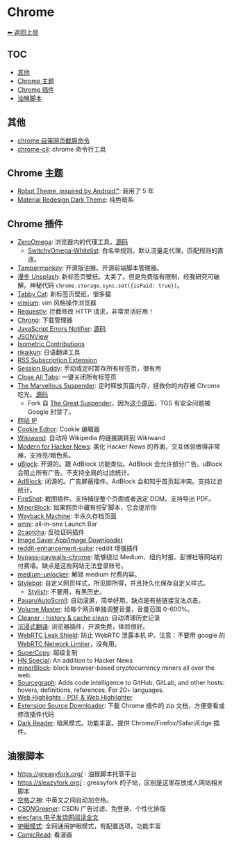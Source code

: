 # Chrome

[⬅︎ 返回上层](../#chrome)

## TOC

<!-- MarkdownTOC GFM -->

- [其他](#其他)
- [Chrome 主题](#chrome-主题)
- [Chrome 插件](#chrome-插件)
- [油猴脚本](#油猴脚本)

<!-- /MarkdownTOC -->

## 其他

- [chrome 自带网页截屏命令](https://www.zhihu.com/question/20075570/answer/206335744)
- [chrome-cli](https://github.com/prasmussen/chrome-cli): chrome 命令行工具

## Chrome 主题

- [Robot Theme, inspired by Android™](https://chromewebstore.google.com/detail/robot-theme-inspired-by-a/oeljdmeofcikjblcoehpmdnooimalbmj): 我用了 5 年
- [Material Redesign Dark Theme](https://chromewebstore.google.com/detail/material-redesign-dark-th/eakhnambppkkcdaefeaipbfhiaaifmli): 纯色暗系

## Chrome 插件

- [ZeroOmega](https://chromewebstore.google.com/detail/proxy-switchyomega-3-zero/pfnededegaaopdmhkdmcofjmoldfiped): 浏览器内的代理工具。[源码](https://github.com/zero-peak/ZeroOmega)
  - [SwitchyOmega-Whitelist](https://github.com/entr0pia/SwitchyOmega-Whitelist): 白名单规则。默认流量走代理，匹配规则的直连。
- [Tampermonkey](https://github.com/Tampermonkey/tampermonkey): 开源版油猴。开源前端脚本管理器。
- [漫步 Unsplash](https://chromewebstore.google.com/detail/%E6%BC%AB%E6%AD%A5-unsplash/jdjjjnfdkhpdppedhjgdcecmmcmklopm): 新标签页壁纸。太美了。但是免费版有限制，经我研究可破解。神秘代码 `chrome.storage.sync.set({isPaid: true})`。
- [Tabby Cat](https://chromewebstore.google.com/detail/tabby-cat/mefhakmgclhhfbdadeojlkbllmecialg): 新标签页壁纸，很多猫
- [vimium](https://github.com/philc/vimium): vim 风格操作浏览器
- [Requestly](https://requestly.com/): 拦截修改 HTTP 请求，非常灵活好用！
- [Chrono](https://www.chronodownloader.net/): 下载管理器
- [JavaScript Errors Notifier](https://chromewebstore.google.com/detail/javascript-errors-notifie/lplhclpeegjedapdliokcacmphgcnlnd): [源码](https://github.com/coinzdude/javascript-errors-notifier/)
- [JSONView](https://chrome.google.com/webstore/detail/jsonview/chklaanhfefbnpoihckbnefhakgolnmc)
- [Isometric Contributions](https://chrome.google.com/webstore/detail/isometric-contributions/mjoedlfflcchnleknnceiplgaeoegien)
- [rikaikun](https://chromewebstore.google.com/detail/rikaikun/jipdnfibhldikgcjhfnomkfpcebammhp): 日语翻译工具
- [RSS Subscription Extension](https://chrome.google.com/webstore/detail/rss-subscription-extensio/nlbjncdgjeocebhnmkbbbdekmmmcbfjd)
- [Session Buddy](https://chrome.google.com/webstore/detail/session-buddy/edacconmaakjimmfgnblocblbcdcpbko): 手动或定时暂存所有标签页，很有用
- [Close All Tabs](https://chrome.google.com/webstore/detail/jcokdfogijmigonkhckmhldgofjmfdak): 一键关闭所有标签页
- [The Marvellous Suspender](https://chromewebstore.google.com/detail/noogafoofpebimajpfpamcfhoaifemoa): 定时释放页面内存，拯救你的内存被 Chrome 吃光。[源码](https://github.com/gioxx/MarvellousSuspender)
  - Fork 自 [The Great Suspender](https://github.com/deanoemcke/thegreatsuspender)，因为[这个原因](https://github.com/greatsuspender/thegreatsuspender/issues/1263)，TGS 有安全问题被 Google 封禁了。
- [网站 IP](https://chromewebstore.google.com/detail/%E7%BD%91%E7%AB%99ip/eaghlkamibfjbicomdmbbohljdhicpgb)
- [Cookie Editor](https://chromewebstore.google.com/detail/cookie-editor/ookdjilphngeeeghgngjabigmpepanpl): Cookie 编辑器
- [Wikiwand](https://chrome.google.com/webstore/detail/wikiwand-wikipedia-modern/emffkefkbkpkgpdeeooapgaicgmcbolj): 自动将 Wikipedia 的链接跳转到 Wikiwand
- [Modern for Hacker News](https://chromewebstore.google.com/detail/modern-for-hacker-news/dabkegjlekdcmefifaolmdhnhdcplklo): 美化 Hacker News 的界面，交互体验做得非常棒，支持亮/暗色系。
- [uBlock](https://github.com/gorhill/uBlock): 开源的。跟 AdBlock 功能类似。AdBlock 会允许部分广告。uBlock 会阻止所有广告。不支持全局的过滤统计。
- [AdBlock](http://getadblock.com/): 闭源的。广告屏蔽插件。AdBlock 会和知乎首页起冲突。支持过滤统计。
- [FireShot](https://chrome.google.com/webstore/detail/take-webpage-screenshots/mcbpblocgmgfnpjjppndjkmgjaogfceg): 截图插件。支持捕捉整个页面或者选定 DOM。支持导出 PDF。
- [MinerBlock](https://github.com/xd4rker/MinerBlock): 如果网页中藏有挖矿脚本，它会提示你
- [Wayback Machine](https://chrome.google.com/webstore/detail/wayback-machine/fpnmgdkabkmnadcjpehmlllkndpkmiak): 半永久存档页面
- [omni](https://github.com/alyssaxuu/omni): all-in-one Launch Bar
- [2captcha](https://2captcha.com/): 反验证码插件
- [Image Saver App/Image Downloader](https://chromewebstore.google.com/detail/image-downloader-picture/cbnhnlbagkabdnaoedjdfpbfmkcofbcl)
- [reddit-enhancement-suite](https://chromewebstore.google.com/detail/kbmfpngjjgdllneeigpgjifpgocmfgmb): reddit 增强插件
- [bypass-paywalls-chrome](https://github.com/iamadamdev/bypass-paywalls-chrome): 能够绕过 Medium、纽约时报、彭博社等网站的付费墙。缺点是这些网站无法登录账号。
- [medium-unlocker](https://github.com/und3fined/medium-unlocker): 解锁 medium 付费内容。
- [Stylebot](https://github.com/ankit/stylebot): 自定义网页样式，所见即所得，并且持久化保存自定义样式。
  - [Stylish](https://chrome.google.com/webstore/detail/stylish-custom-themes-for/fjnbnpbmkenffdnngjfgmeleoegfcffe): 不要用，有黑历史。
- [Pauan/AutoScroll](https://chrome.google.com/webstore/detail/autoscroll/occjjkgifpmdgodlplnacmkejpdionan/): 自动滚屏，简单好用。缺点是有些链接没法点击。
- [Volume Master](https://chromewebstore.google.com/detail/volume-master-%E9%9F%B3%E9%87%8F%E6%8E%A7%E5%88%B6%E5%99%A8/jghecgabfgfdldnmbfkhmffcabddioke): 给每个网页单独调整音量，音量范围 0-600%。
- [Cleaner - history & cache clean](https://chromewebstore.google.com/detail/pooaemmkohlphkekccfajnbcokjlbehk): 自动清理历史记录
- [沉浸式翻译](https://github.com/immersive-translate/immersive-translate): 浏览器插件，开源免费，体验很好。
- [WebRTC Leak Shield](https://chromewebstore.google.com/detail/webrtc-leak-shield/bppamachkoflopbagkdoflbgfjflfnfl): 防止 WebRTC 泄露本机 IP。注意：不要用 google 的 [WebRTC Network Limiter](https://chromewebstore.google.com/detail/WebRTC%20Network%20Limiter/npeicpdbkakmehahjeeohfdhnlpdklia)，没有用。
- [SuperCopy](https://chromewebstore.google.com/detail/supercopy-%E8%B6%85%E7%BA%A7%E5%A4%8D%E5%88%B6/onepmapfbjohnegdmfhndpefjkppbjkm): 超级复制
- [HN Special](https://chromewebstore.google.com/detail/hn-special-an-addition-to/cchaceegbflphbdpfocjalgjhjoahiia): An addition to Hacker News
- [minerBlock](https://chromewebstore.google.com/detail/minerblock/emikbbbebcdfohonlaifafnoanocnebl): block browser-based cryptocurrency miners all over the web.
- [Sourcegraph](https://chromewebstore.google.com/detail/sourcegraph/dgjhfomjieaadpoljlnidmbgkdffpack): Adds code intelligence to GitHub, GitLab, and other hosts: hovers, definitions, references. For 20+ languages.
- [Web Highlights - PDF & Web Highlighter](https://chromewebstore.google.com/detail/web-highlights-pdf-web-hi/hldjnlbobkdkghfidgoecgmklcemanhm)
- [Extension Source Downloader](https://chromewebstore.google.com/detail/extension-source-download/dlbdalfhhfecaekoakmanjflmdhmgpea): 下载 Chrome 插件的 zip 文档，方便查看或修改插件代码
- [Dark Reader](https://darkreader.org/): 暗黑模式。功能丰富。提供 Chrome/Firefox/Safari/Edge 插件。

## 油猴脚本

- https://greasyfork.org/ : 油猴脚本托管平台
- https://sleazyfork.org/ : greasyfork 的子站，区别是这里存放成人网站相关脚本
- [空格之神](https://greasyfork.org/zh-CN/scripts/506220-%E7%A9%BA%E6%A0%BC%E4%B9%8B%E7%A5%9E): 中英文之间自动加空格。
- [CSDNGreener](https://greasyfork.org/zh-CN/scripts/378351-csdngreener-csdn%E5%B9%BF%E5%91%8A%E5%AE%8C%E5%85%A8%E8%BF%87%E6%BB%A4-%E5%85%8D%E7%99%BB%E5%BD%95-%E4%B8%AA%E6%80%A7%E5%8C%96%E6%8E%92%E7%89%88-%E6%9C%80%E5%BC%BA%E8%80%81%E7%89%8C%E8%84%9A%E6%9C%AC-%E6%8C%81%E7%BB%AD%E6%9B%B4%E6%96%B0): CSDN 广告过滤、免登录、个性化排版
- [elecfans 电子发烧网阅读全文](https://greasyfork.org/zh-CN/scripts/404813-elecfans%E7%94%B5%E5%AD%90%E5%8F%91%E7%83%A7%E7%BD%91%E9%98%85%E8%AF%BB%E5%85%A8%E6%96%87%E4%BC%98%E5%8C%96)
- [护眼模式](https://greasyfork.org/zh-CN/scripts/426377-%E6%8A%A4%E7%9C%BC%E6%A8%A1%E5%BC%8F): 全网通用护眼模式，有配置选项，功能丰富
- [ComicRead](https://sleazyfork.org/en/scripts/374903-comicread): 看漫画
